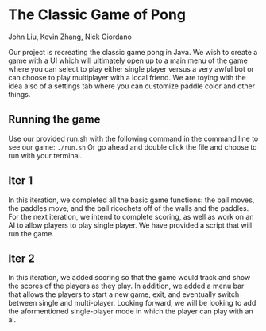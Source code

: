 # The Classic Game of Pong

John Liu, Kevin Zhang, Nick Giordano 

Our project is recreating the classic game pong in Java. We wish to create a game with a UI which will ultimately open up to a main menu of the game where you can select to play either single player versus a very awful bot or can choose to play multiplayer with a local friend. We are toying with the idea also of a settings tab where you can customize paddle color and other things.

## Running the game

Use our provided run.sh with the following command in the command line to see our game: `./run.sh`
Or go ahead and double click the file and choose to run with your terminal.

## Iter 1
In this iteration, we completed all the basic game functions: the ball moves, the paddles move, and the ball ricochets off of the walls and the paddles. For the next iteration, we intend to complete scoring, as well as work on an AI to allow players to play single player. We have provided a script that will run the game. 

## Iter 2
In this iteration, we added scoring so that the game would track and show the scores of the players as they play. In addition, we added a menu bar that allows the players to start a new game, exit, and eventually switch between single and multi-player. Looking forward, we will be looking to add the aformentioned single-player mode in which the player can play with an ai.
